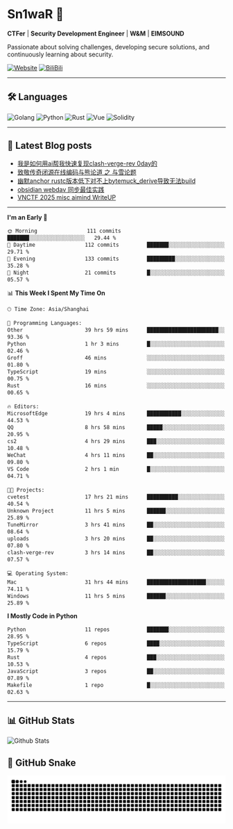 # Sn1waR 👋

**CTFer** | **Security Development Engineer** | **W&M** | **EIMSOUND**

Passionate about solving challenges, developing secure solutions, and continuously learning about security.

[![Website](https://img.shields.io/website?url=https%3A%2F%2Fwww.snowywar.top)](https://www.snowywar.top) 
[![BiliBili](https://img.shields.io/badge/BiliBili-哔哩哔哩-00A1D6?style=flat&logo=bilibili&logoColor=white)](https://space.bilibili.com/8389161)  

---

## 🛠️ Languages
![Golang](https://img.shields.io/badge/-Golang-00ADD8?style=flat&logo=go&logoColor=white)
![Python](https://img.shields.io/badge/-Python-3776AB?style=flat&logo=python&logoColor=white)
![Rust](https://img.shields.io/badge/-Rust-000000?style=flat&logo=rust&logoColor=white)
![Vue](https://img.shields.io/badge/-Vue.js-4FC08D?style=flat&logo=vue.js&logoColor=white)
![Solidity](https://img.shields.io/badge/-Solidity-363636?style=flat&logo=solidity&logoColor=white)

---
## 📖 Latest Blog posts
<!-- BLOG-POST-LIST:START -->
- [我是如何用ai帮我快速复现clash-verge-rev 0day的](https://www.snowywar.top/4595.html)
- [致敬传奇闭源在线编码与熊论道 之 与雪论题](https://www.snowywar.top/4590.html)
- [幽默anchor rustc版本低下对不上bytemuck_derive导致无法build](https://www.snowywar.top/4587.html)
- [obsidian webdav 同步最佳实践](https://www.snowywar.top/4555.html)
- [VNCTF 2025 misc aimind WriteUP](https://www.snowywar.top/4546.html)
<!-- BLOG-POST-LIST:END -->
---
<!--START_SECTION:waka-->
**I'm an Early 🐤** 

```text
🌞 Morning                111 commits         ███████░░░░░░░░░░░░░░░░░░   29.44 % 
🌆 Daytime                112 commits         ███████░░░░░░░░░░░░░░░░░░   29.71 % 
🌃 Evening                133 commits         █████████░░░░░░░░░░░░░░░░   35.28 % 
🌙 Night                  21 commits          █░░░░░░░░░░░░░░░░░░░░░░░░   05.57 % 
```


📊 **This Week I Spent My Time On** 

```text
🕑︎ Time Zone: Asia/Shanghai

💬 Programming Languages: 
Other                    39 hrs 59 mins      ███████████████████████░░   93.36 % 
Python                   1 hr 3 mins         █░░░░░░░░░░░░░░░░░░░░░░░░   02.46 % 
Groff                    46 mins             ░░░░░░░░░░░░░░░░░░░░░░░░░   01.80 % 
TypeScript               19 mins             ░░░░░░░░░░░░░░░░░░░░░░░░░   00.75 % 
Rust                     16 mins             ░░░░░░░░░░░░░░░░░░░░░░░░░   00.65 % 

🔥 Editors: 
MicrosoftEdge            19 hrs 4 mins       ███████████░░░░░░░░░░░░░░   44.53 % 
QQ                       8 hrs 58 mins       █████░░░░░░░░░░░░░░░░░░░░   20.95 % 
cs2                      4 hrs 29 mins       ███░░░░░░░░░░░░░░░░░░░░░░   10.48 % 
WeChat                   4 hrs 11 mins       ██░░░░░░░░░░░░░░░░░░░░░░░   09.80 % 
VS Code                  2 hrs 1 min         █░░░░░░░░░░░░░░░░░░░░░░░░   04.71 % 

🐱‍💻 Projects: 
cvetest                  17 hrs 21 mins      ██████████░░░░░░░░░░░░░░░   40.54 % 
Unknown Project          11 hrs 5 mins       ██████░░░░░░░░░░░░░░░░░░░   25.89 % 
TuneMirror               3 hrs 41 mins       ██░░░░░░░░░░░░░░░░░░░░░░░   08.64 % 
uploads                  3 hrs 20 mins       ██░░░░░░░░░░░░░░░░░░░░░░░   07.80 % 
clash-verge-rev          3 hrs 14 mins       ██░░░░░░░░░░░░░░░░░░░░░░░   07.57 % 

💻 Operating System: 
Mac                      31 hrs 44 mins      ███████████████████░░░░░░   74.11 % 
Windows                  11 hrs 5 mins       ██████░░░░░░░░░░░░░░░░░░░   25.89 % 
```

**I Mostly Code in Python** 

```text
Python                   11 repos            ███████░░░░░░░░░░░░░░░░░░   28.95 % 
TypeScript               6 repos             ████░░░░░░░░░░░░░░░░░░░░░   15.79 % 
Rust                     4 repos             ███░░░░░░░░░░░░░░░░░░░░░░   10.53 % 
JavaScript               3 repos             ██░░░░░░░░░░░░░░░░░░░░░░░   07.89 % 
Makefile                 1 repo              █░░░░░░░░░░░░░░░░░░░░░░░░   02.63 % 
```




<!--END_SECTION:waka-->
---

## 📊 GitHub Stats
![Github Stats](https://github-readme-stats.vercel.app/api?username=jiayuqi7813&show_icons=true&theme=radical)

## 🐍 GitHub Snake
<picture>
  <source media="(prefers-color-scheme: dark)" srcset="https://raw.githubusercontent.com/jiayuqi7813/jiayuqi7813/output/github-contribution-grid-snake-dark.svg">
  <source media="(prefers-color-scheme: light)" srcset="https://raw.githubusercontent.com/jiayuqi7813/jiayuqi7813/output/github-contribution-grid-snake.svg">
  <img alt="github contribution grid snake animation" src="https://raw.githubusercontent.com/jiayuqi7813/jiayuqi7813/output/github-contribution-grid-snake.svg">
</picture>

